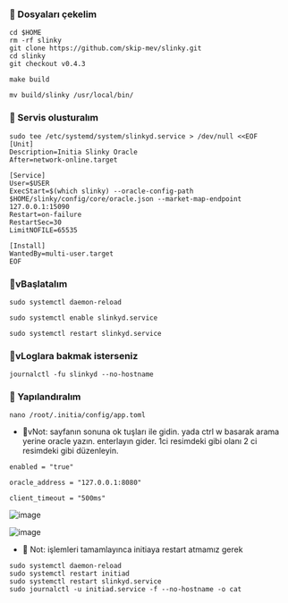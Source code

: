 ### 🐅 Dosyaları çekelim
```console
cd $HOME
rm -rf slinky
git clone https://github.com/skip-mev/slinky.git
cd slinky
git checkout v0.4.3
```
```console
make build
```
```console
mv build/slinky /usr/local/bin/
```
### 🐅 Servis olusturalım
```console
sudo tee /etc/systemd/system/slinkyd.service > /dev/null <<EOF
[Unit]
Description=Initia Slinky Oracle
After=network-online.target

[Service]
User=$USER
ExecStart=$(which slinky) --oracle-config-path $HOME/slinky/config/core/oracle.json --market-map-endpoint 127.0.0.1:15090
Restart=on-failure
RestartSec=30
LimitNOFILE=65535

[Install]
WantedBy=multi-user.target
EOF
```
### 🐅vBaşlatalım
```console
sudo systemctl daemon-reload
```
```console
sudo systemctl enable slinkyd.service
```
```console
sudo systemctl restart slinkyd.service
```
### 🐅vLoglara bakmak isterseniz
```console
journalctl -fu slinkyd --no-hostname
```
### 🐅 Yapılandıralım
```console
nano /root/.initia/config/app.toml
```
* 🐅vNot: sayfanın sonuna ok tuşları ile gidin. yada ctrl w basarak arama yerine oracle yazın. enterlayın gider. 1ci resimdeki gibi olanı 2 ci resimdeki gibi düzenleyin.
```console
enabled = "true"
```
```console
oracle_address = "127.0.0.1:8080"
```
```console
client_timeout = "500ms"
```

![image](https://github.com/Core-Node-Team/Testnet-TR/assets/91562185/7c3c9f54-dcb3-42c7-bd5a-0c5b81fb85b4)

![image](https://github.com/Core-Node-Team/Testnet-TR/assets/91562185/e767f310-efde-4c19-955f-8d2120a918a7)

* 🐅 Not: işlemleri tamamlayınca initiaya restart atmamız gerek
```console
sudo systemctl daemon-reload
sudo systemctl restart initiad
sudo systemctl restart slinkyd.service
sudo journalctl -u initiad.service -f --no-hostname -o cat
```
